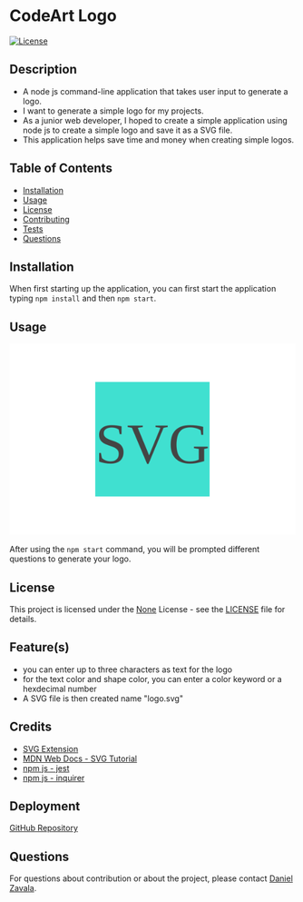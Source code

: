 # CodeArt Logo

[![License](https://img.shields.io/badge/License-None-brightgreen.svg)](https://opensource.org/licenses/None)

## Description
- A node js command-line application that takes user input to generate a logo.
- I want to generate a simple logo for my projects.
- As a junior web developer, I hoped to create a simple application using node js to create a simple logo and save it as a SVG file.
- This application helps save time and money when creating simple logos.


## Table of Contents
- [Installation](#installation)
- [Usage](#usage)
- [License](#license)
- [Contributing](#contributing)
- [Tests](#tests)
- [Questions](#questions)

## Installation
When first starting up the application, you can first start the application typing ```npm install``` and then ```npm start```. 

## Usage
![demo of the project](./examples/square.svg)

After using the ```npm start``` command, you will be prompted different questions to generate your logo. 

## License

This project is licensed under the [None](https://opensource.org/licenses/None) License - see the [LICENSE](LICENSE) file for details.

## Feature(s)
- you can enter up to three characters as text for the logo 
- for the text color and shape color, you can enter a color keyword or a hexdecimal number 
- A SVG file is then created name "logo.svg" 

## Credits
- [SVG Extension](https://marketplace.visualstudio.com/items?itemName=jock.svg) 
- [MDN Web Docs - SVG Tutorial](https://developer.mozilla.org/en-US/docs/Web/SVG/Tutorial) 
- [npm js - jest](https://www.npmjs.com/package/jest?activeTab=readme) 
- [npm js - inquirer](https://www.npmjs.com/package/inquirer/v/8.2.4)

## Deployment
[GitHub Repository]()

## Questions
For questions about contribution or about the project, please contact [Daniel Zavala](mailto:zavaladaniel151@gmail.com).